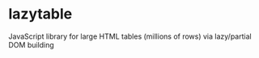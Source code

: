 # lazytable
JavaScript library for large HTML tables (millions of rows) via lazy/partial DOM building
